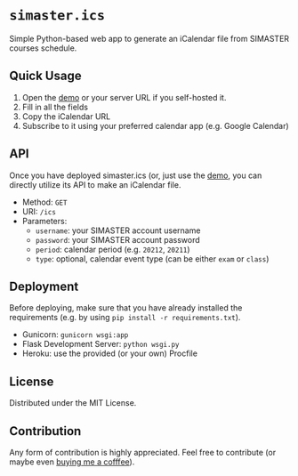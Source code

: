 # `simaster.ics`

Simple Python-based web app to generate an iCalendar file from SIMASTER courses
schedule.

## Quick Usage

1.  Open the [demo](https://simaster-ics.herokuapp.com) or your server URL if
    you self-hosted it.
2.  Fill in all the fields
3.  Copy the iCalendar URL
4.  Subscribe to it using your preferred calendar app (e.g. Google Calendar)

## API

Once you have deployed simaster.ics (or, just use the
[demo](https://simaster-ics.herokuapp.com), you can directly utilize its API to
make an iCalendar file.

-   Method: `GET`
-   URI: `/ics`
-   Parameters:
    -   `username`: your SIMASTER account username
    -   `password`: your SIMASTER account password
    -   `period`: calendar period (e.g. `20212`, `20211`)
    -   `type`: optional, calendar event type (can be either `exam` or `class`)

## Deployment

Before deploying, make sure that you have already installed the requirements
(e.g. by using `pip install -r requirements.txt`).

-   Gunicorn: `gunicorn wsgi:app`
-   Flask Development Server: `python wsgi.py`
-   Heroku: use the provided (or your own) Procfile

## License

Distributed under the MIT License.

## Contribution

Any form of contribution is highly appreciated. Feel free to contribute (or
maybe even [buying me a cofffee](https://github.com/p4kl0nc4t)).

